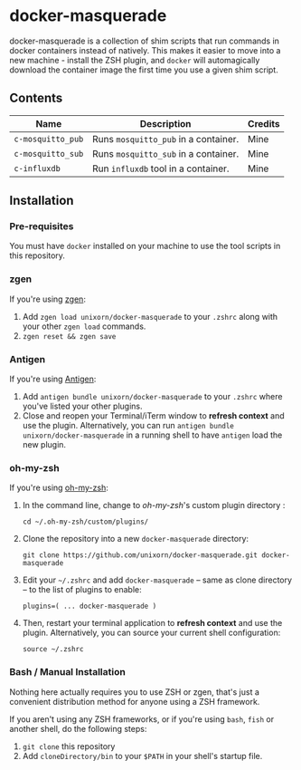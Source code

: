 # docker-masquerade

docker-masquerade is a collection of shim scripts that run commands in docker containers instead of natively. This makes it easier to move into a new machine - install the ZSH plugin, and `docker` will automagically download the container image the first time you use a given shim script.

## Contents

| Name              | Description                          | Credits          |
| ----------------- | ------------------------------------ | ---------------- |
| `c-mosquitto_pub` | Runs `mosquitto_pub` in a container. | Mine             |
| `c-mosquitto_sub` | Runs `mosquitto_sub` in a container. | Mine             |
| `c-influxdb`      | Run `influxdb` tool in a container.  | Mine             |

## Installation

### Pre-requisites

You must have `docker` installed on your machine to use the tool scripts in this repository.

### zgen

If you're using [zgen](https://github.com/tarjoilija/zgen):

1. Add `zgen load unixorn/docker-masquerade` to your `.zshrc` along with your other `zgen load` commands.
2. `zgen reset && zgen save`

### Antigen

If you're using [Antigen](https://github.com/zsh-users/antigen):

1. Add `antigen bundle unixorn/docker-masquerade` to your `.zshrc` where you've listed your other plugins.
2. Close and reopen your Terminal/iTerm window to **refresh context** and use the plugin. Alternatively, you can run `antigen bundle unixorn/docker-masquerade` in a running shell to have `antigen` load the new plugin.

### oh-my-zsh

If you're using [oh-my-zsh](github.com/robbyrussell/oh-my-zsh):

1. In the command line, change to _oh-my-zsh_'s custom plugin directory :

    `cd ~/.oh-my-zsh/custom/plugins/`

2. Clone the repository into a new `docker-masquerade` directory:

    `git clone https://github.com/unixorn/docker-masquerade.git docker-masquerade`

3. Edit your `~/.zshrc` and add `docker-masquerade` – same as clone directory – to the list of plugins to enable:

    `plugins=( ... docker-masquerade )`

4. Then, restart your terminal application to **refresh context** and use the plugin. Alternatively, you can source your current shell configuration:

    `source ~/.zshrc`

### Bash / Manual Installation

Nothing here actually requires you to use ZSH or zgen, that's just a convenient distribution method for anyone using a ZSH framework.

If you aren't using any ZSH frameworks, or if you're using `bash`, `fish` or another shell, do the following steps:

1. `git clone` this repository
2. Add `cloneDirectory/bin` to your `$PATH` in your shell's startup file.
